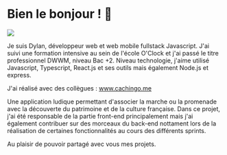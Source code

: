 # Bien le bonjour !  👋
![](https://www.lebipolaire.com/wp-content/uploads/wpforo/default_attachments/1547029926-76479dd91dc55c2768ddccfc30a4fbf5-pikachu-halloween-costume-diy-halloween-costumes.jpg)

Je suis Dylan, développeur web et web mobile fullstack Javascript. 
J'ai suivi une formation intensive au sein de l'école O'Clock et j'ai passé le titre professionnel DWWM, niveau Bac +2.
Niveau technologie, j'aime utilisé Javascript, Typescript, React.js et ses outils mais également Node.js et express.

J'ai réalisé avec des collègues : www.cachingo.me

Une application ludique permettant d'associer la marche ou la promenade avec la découverte du patrimoine et de la culture française.
Dans ce projet, j'ai été responsable de la partie front-end principalement mais j'ai également contribuer sur des morceaux du back-end nottament lors de la réalisation de certaines fonctionnalités au cours des différents sprints.

Au plaisir de pouvoir partagé avec vous mes projets.
